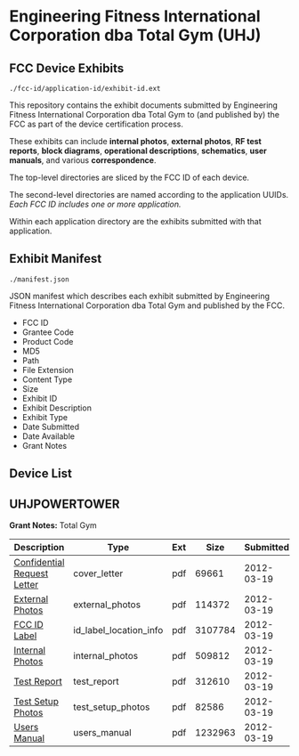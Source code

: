 # Engineering Fitness International Corporation dba Total Gym (UHJ)
## FCC Device Exhibits

```
./fcc-id/application-id/exhibit-id.ext
```

This repository contains the exhibit documents submitted by Engineering Fitness International Corporation dba Total Gym to (and published by) the FCC as part of the device certification process.

These exhibits can include **internal photos**, **external photos**, **RF test reports**, **block diagrams**, **operational descriptions**, **schematics**, **user manuals**, and various **correspondence**.

The top-level directories are sliced by the FCC ID of each device.

The second-level directories are named according to the application UUIDs. *Each FCC ID includes one or more application.*

Within each application directory are the exhibits submitted with that application. 

## Exhibit Manifest

```
./manifest.json
```

JSON manifest which describes each exhibit submitted by Engineering Fitness International Corporation dba Total Gym and published by the FCC.

- FCC ID
- Grantee Code
- Product Code
- MD5
- Path
- File Extension
- Content Type
- Size
- Exhibit ID
- Exhibit Description
- Exhibit Type
- Date Submitted
- Date Available
- Grant Notes

## Device List
## UHJPOWERTOWER
**Grant Notes:** Total Gym

| Description | Type | Ext | Size | Submitted | Available |
| ----------- | ---- | --- | ---- | --------- | --------- |
| [Confidential Request Letter](UHJPOWERTOWER/7c489f88f96689236a3716149985dd8d/1659240.pdf) | cover_letter | pdf | 69661 | 2012-03-19 | 2012-03-19 |
| [External Photos](UHJPOWERTOWER/7c489f88f96689236a3716149985dd8d/1659241.pdf) | external_photos | pdf | 114372 | 2012-03-19 | 2012-03-19 |
| [FCC ID Label](UHJPOWERTOWER/7c489f88f96689236a3716149985dd8d/1659242.pdf) | id_label_location_info | pdf | 3107784 | 2012-03-19 | 2012-03-19 |
| [Internal Photos](UHJPOWERTOWER/7c489f88f96689236a3716149985dd8d/1659243.pdf) | internal_photos | pdf | 509812 | 2012-03-19 | 2012-03-19 |
| [Test Report](UHJPOWERTOWER/7c489f88f96689236a3716149985dd8d/1659246.pdf) | test_report | pdf | 312610 | 2012-03-19 | 2012-03-19 |
| [Test Setup Photos](UHJPOWERTOWER/7c489f88f96689236a3716149985dd8d/1659247.pdf) | test_setup_photos | pdf | 82586 | 2012-03-19 | 2012-03-19 |
| [Users Manual](UHJPOWERTOWER/7c489f88f96689236a3716149985dd8d/1659248.pdf) | users_manual | pdf | 1232963 | 2012-03-19 | 2012-03-19 |
